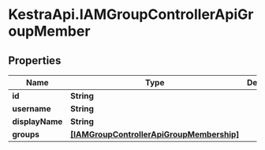 # KestraApi.IAMGroupControllerApiGroupMember

## Properties

Name | Type | Description | Notes
------------ | ------------- | ------------- | -------------
**id** | **String** |  | [optional] 
**username** | **String** |  | [optional] 
**displayName** | **String** |  | [optional] 
**groups** | [**[IAMGroupControllerApiGroupMembership]**](IAMGroupControllerApiGroupMembership.md) |  | [optional] 


